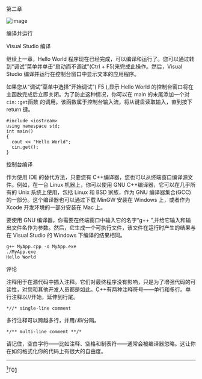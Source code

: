 第二章

![image](images/frontdot.jpg)

编译并运行

Visual Studio 编译

继续上一章，Hello World 程序现在已经完成，可以编译和运行了。您可以通过转到“调试”菜单并单击“启动而不调试”(Ctrl + F5)来完成此操作。然后，Visual Studio 编译并运行在控制台窗口中显示文本的应用程序。

如果您从“调试”菜单中选择“开始调试”( F5 ),显示 Hello World 的控制台窗口将在主函数完成后立即关闭。为了防止这种情况，你可以在 main 的末尾添加一个对`cin::get`函数 的调用。该函数属于控制台输入流，将从键盘读取输入，直到按下 return 键。

```
#include <iostream>
using namespace std;
int main()
{
  cout << "Hello World";
  cin.get();
}
```

控制台编译

作为使用 IDE 的替代方法，只要您有 C++编译器，您也可以从终端窗口编译源文件。例如，在一台 Linux 机器上，你可以使用 GNU C++编译器，它可以在几乎所有的 Unix 系统上使用，包括 Linux 和 BSD 家族，作为 GNU 编译器集合(GCC)的一部分。这个编译器也可以通过下载 MinGW 安装在 Windows 上，或者作为 Xcode 开发环境的一部分安装在 Mac 上。

要使用 GNU 编译器，你需要在终端窗口中输入它的名字“g++ ”,并给它输入和输出文件名作为参数。然后，它生成一个可执行文件，该文件在运行时产生的结果与在 Visual Studio 的 Windows 下编译的结果相同。

```
g++ MyApp.cpp -o MyApp.exe
./MyApp.exe
Hello World
```

评论

注释用于在源代码中插入注释。它们对最终程序没有影响，只是为了增强代码的可读性，对您和其他开发人员都是如此。C++有两种注释符号——单行和多行。单行注释以//开始，延伸到行尾。

```
*//* single-line comment
```

多行注释可以跨越多行，并用/*和*/分隔。

```
*/** multi-line comment **/*
```

请记住，空白字符——比如注释、空格和制表符——通常会被编译器忽略。这让你在如何格式化你的代码上有很大的自由度。

________________

[<sup>1</sup>](#_Fn1)T0】